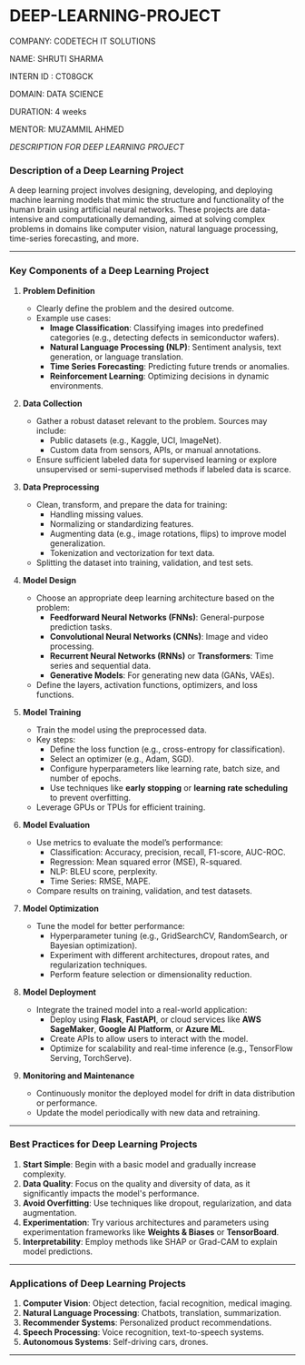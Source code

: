 # DEEP-LEARNING-PROJECT

COMPANY: CODETECH IT SOLUTIONS

NAME: SHRUTI SHARMA

INTERN ID : CT08GCK

DOMAIN: DATA SCIENCE

DURATION: 4 weeks

MENTOR: MUZAMMIL AHMED

*DESCRIPTION FOR DEEP LEARNING PROJECT*

### **Description of a Deep Learning Project**

A deep learning project involves designing, developing, and deploying machine learning models that mimic the structure and functionality of the human brain using artificial neural networks. These projects are data-intensive and computationally demanding, aimed at solving complex problems in domains like computer vision, natural language processing, time-series forecasting, and more.

---

### **Key Components of a Deep Learning Project**

1. **Problem Definition**
   - Clearly define the problem and the desired outcome.
   - Example use cases:
     - **Image Classification**: Classifying images into predefined categories (e.g., detecting defects in semiconductor wafers).
     - **Natural Language Processing (NLP)**: Sentiment analysis, text generation, or language translation.
     - **Time Series Forecasting**: Predicting future trends or anomalies.
     - **Reinforcement Learning**: Optimizing decisions in dynamic environments.

2. **Data Collection**
   - Gather a robust dataset relevant to the problem. Sources may include:
     - Public datasets (e.g., Kaggle, UCI, ImageNet).
     - Custom data from sensors, APIs, or manual annotations.
   - Ensure sufficient labeled data for supervised learning or explore unsupervised or semi-supervised methods if labeled data is scarce.

3. **Data Preprocessing**
   - Clean, transform, and prepare the data for training:
     - Handling missing values.
     - Normalizing or standardizing features.
     - Augmenting data (e.g., image rotations, flips) to improve model generalization.
     - Tokenization and vectorization for text data.
   - Splitting the dataset into training, validation, and test sets.

4. **Model Design**
   - Choose an appropriate deep learning architecture based on the problem:
     - **Feedforward Neural Networks (FNNs)**: General-purpose prediction tasks.
     - **Convolutional Neural Networks (CNNs)**: Image and video processing.
     - **Recurrent Neural Networks (RNNs)** or **Transformers**: Time series and sequential data.
     - **Generative Models**: For generating new data (GANs, VAEs).
   - Define the layers, activation functions, optimizers, and loss functions.

5. **Model Training**
   - Train the model using the preprocessed data.
   - Key steps:
     - Define the loss function (e.g., cross-entropy for classification).
     - Select an optimizer (e.g., Adam, SGD).
     - Configure hyperparameters like learning rate, batch size, and number of epochs.
     - Use techniques like **early stopping** or **learning rate scheduling** to prevent overfitting.
   - Leverage GPUs or TPUs for efficient training.

6. **Model Evaluation**
   - Use metrics to evaluate the model’s performance:
     - Classification: Accuracy, precision, recall, F1-score, AUC-ROC.
     - Regression: Mean squared error (MSE), R-squared.
     - NLP: BLEU score, perplexity.
     - Time Series: RMSE, MAPE.
   - Compare results on training, validation, and test datasets.

7. **Model Optimization**
   - Tune the model for better performance:
     - Hyperparameter tuning (e.g., GridSearchCV, RandomSearch, or Bayesian optimization).
     - Experiment with different architectures, dropout rates, and regularization techniques.
     - Perform feature selection or dimensionality reduction.

8. **Model Deployment**
   - Integrate the trained model into a real-world application:
     - Deploy using **Flask**, **FastAPI**, or cloud services like **AWS SageMaker**, **Google AI Platform**, or **Azure ML**.
     - Create APIs to allow users to interact with the model.
     - Optimize for scalability and real-time inference (e.g., TensorFlow Serving, TorchServe).

9. **Monitoring and Maintenance**
   - Continuously monitor the deployed model for drift in data distribution or performance.
   - Update the model periodically with new data and retraining.

---

### **Best Practices for Deep Learning Projects**

1. **Start Simple**: Begin with a basic model and gradually increase complexity.
2. **Data Quality**: Focus on the quality and diversity of data, as it significantly impacts the model's performance.
3. **Avoid Overfitting**: Use techniques like dropout, regularization, and data augmentation.
4. **Experimentation**: Try various architectures and parameters using experimentation frameworks like **Weights & Biases** or **TensorBoard**.
5. **Interpretability**: Employ methods like SHAP or Grad-CAM to explain model predictions.

---

### **Applications of Deep Learning Projects**

1. **Computer Vision**: Object detection, facial recognition, medical imaging.
2. **Natural Language Processing**: Chatbots, translation, summarization.
3. **Recommender Systems**: Personalized product recommendations.
4. **Speech Processing**: Voice recognition, text-to-speech systems.
5. **Autonomous Systems**: Self-driving cars, drones.

---
